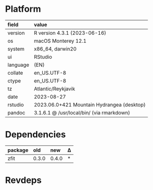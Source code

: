 # Platform

|field    |value                                      |
|:--------|:------------------------------------------|
|version  |R version 4.3.1 (2023-06-16)               |
|os       |macOS Monterey 12.1                        |
|system   |x86_64, darwin20                           |
|ui       |RStudio                                    |
|language |(EN)                                       |
|collate  |en_US.UTF-8                                |
|ctype    |en_US.UTF-8                                |
|tz       |Atlantic/Reykjavik                         |
|date     |2023-08-27                                 |
|rstudio  |2023.06.0+421 Mountain Hydrangea (desktop) |
|pandoc   |3.1.6.1 @ /usr/local/bin/ (via rmarkdown)  |

# Dependencies

|package |old   |new   |Δ  |
|:-------|:-----|:-----|:--|
|zfit    |0.3.0 |0.4.0 |*  |

# Revdeps

